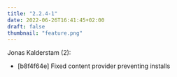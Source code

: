 ```yaml
---
title: "2.2.4-1"
date: 2022-06-26T16:41:45+02:00
draft: false
thumbnail: "feature.png"
---
```


Jonas Kalderstam (2):
  * [b8f4f64e] Fixed content provider preventing installs


